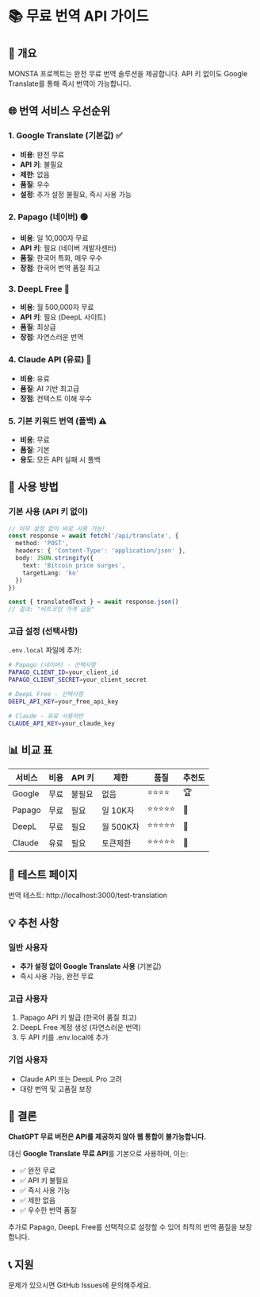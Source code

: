 # 📚 무료 번역 API 가이드

## 🎯 개요
MONSTA 프로젝트는 완전 무료 번역 솔루션을 제공합니다. API 키 없이도 Google Translate를 통해 즉시 번역이 가능합니다.

## 🌐 번역 서비스 우선순위

### 1. **Google Translate** (기본값) ✅
- **비용**: 완전 무료
- **API 키**: 불필요
- **제한**: 없음
- **품질**: 우수
- **설정**: 추가 설정 불필요, 즉시 사용 가능

### 2. **Papago** (네이버) 🟢
- **비용**: 일 10,000자 무료
- **API 키**: 필요 (네이버 개발자센터)
- **품질**: 한국어 특화, 매우 우수
- **장점**: 한국어 번역 품질 최고

### 3. **DeepL Free** 🔵
- **비용**: 월 500,000자 무료
- **API 키**: 필요 (DeepL 사이트)
- **품질**: 최상급
- **장점**: 자연스러운 번역

### 4. **Claude API** (유료) 💎
- **비용**: 유료
- **품질**: AI 기반 최고급
- **장점**: 컨텍스트 이해 우수

### 5. **기본 키워드 번역** (폴백) ⚠️
- **비용**: 무료
- **품질**: 기본
- **용도**: 모든 API 실패 시 폴백

## 🚀 사용 방법

### 기본 사용 (API 키 없이)
```typescript
// 아무 설정 없이 바로 사용 가능!
const response = await fetch('/api/translate', {
  method: 'POST',
  headers: { 'Content-Type': 'application/json' },
  body: JSON.stringify({
    text: 'Bitcoin price surges',
    targetLang: 'ko'
  })
})

const { translatedText } = await response.json()
// 결과: "비트코인 가격 급등"
```

### 고급 설정 (선택사항)
`.env.local` 파일에 추가:
```bash
# Papago (네이버) - 선택사항
PAPAGO_CLIENT_ID=your_client_id
PAPAGO_CLIENT_SECRET=your_client_secret

# DeepL Free - 선택사항
DEEPL_API_KEY=your_free_api_key

# Claude - 유료 사용자만
CLAUDE_API_KEY=your_claude_key
```

## 📊 비교 표

| 서비스 | 비용 | API 키 | 제한 | 품질 | 추천도 |
|--------|------|--------|------|------|--------|
| Google | 무료 | 불필요 | 없음 | ⭐⭐⭐⭐ | 🏆 |
| Papago | 무료 | 필요 | 일 10K자 | ⭐⭐⭐⭐⭐ | 🥈 |
| DeepL | 무료 | 필요 | 월 500K자 | ⭐⭐⭐⭐⭐ | 🥉 |
| Claude | 유료 | 필요 | 토큰제한 | ⭐⭐⭐⭐⭐ | 💎 |

## 🔧 테스트 페이지

번역 테스트: http://localhost:3000/test-translation

## 💡 추천 사항

### 일반 사용자
- **추가 설정 없이 Google Translate 사용** (기본값)
- 즉시 사용 가능, 완전 무료

### 고급 사용자
1. Papago API 키 발급 (한국어 품질 최고)
2. DeepL Free 계정 생성 (자연스러운 번역)
3. 두 API 키를 .env.local에 추가

### 기업 사용자
- Claude API 또는 DeepL Pro 고려
- 대량 번역 및 고품질 보장

## 🎯 결론

**ChatGPT 무료 버전은 API를 제공하지 않아 웹 통합이 불가능합니다.**

대신 **Google Translate 무료 API**를 기본으로 사용하며, 이는:
- ✅ 완전 무료
- ✅ API 키 불필요
- ✅ 즉시 사용 가능
- ✅ 제한 없음
- ✅ 우수한 번역 품질

추가로 Papago, DeepL Free를 선택적으로 설정할 수 있어 최적의 번역 품질을 보장합니다.

## 📞 지원

문제가 있으시면 GitHub Issues에 문의해주세요.